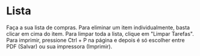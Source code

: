 # Lista
 Faça a sua lista de compras.
 Para eliminar um item individualmente, basta clicar em cima do item.
 Para limpar toda a lista, clique em "Limpar Tarefas".
 Para imprimir, pressione Ctrl + P na página e depois é só escolher entre PDF (Salvar) ou sua impressora (Imprimir).
